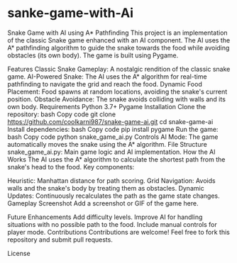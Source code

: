 # sanke-game-with-Ai
Snake Game with AI using A* Pathfinding
This project is an implementation of the classic Snake game enhanced with an AI component. The AI uses the A* pathfinding algorithm to guide the snake towards the food while avoiding obstacles (its own body). The game is built using Pygame.

Features
Classic Snake Gameplay: A nostalgic rendition of the classic snake game.
AI-Powered Snake: The AI uses the A* algorithm for real-time pathfinding to navigate the grid and reach the food.
Dynamic Food Placement: Food spawns at random locations, avoiding the snake's current position.
Obstacle Avoidance: The snake avoids colliding with walls and its own body.
Requirements
Python 3.7+
Pygame
Installation
Clone the repository:
bash
Copy code
git clone https://github.com/coolkarni987/snake-game-ai.git
cd snake-game-ai
Install dependencies:
bash
Copy code
pip install pygame
Run the game:
bash
Copy code
python snake_game_ai.py
Controls
AI Mode: The game automatically moves the snake using the A* algorithm.
File Structure
snake_game_ai.py: Main game logic and AI implementation.
How the AI Works
The AI uses the A* algorithm to calculate the shortest path from the snake's head to the food. Key components:

Heuristic: Manhattan distance for path scoring.
Grid Navigation: Avoids walls and the snake's body by treating them as obstacles.
Dynamic Updates: Continuously recalculates the path as the game state changes.
Gameplay Screenshot
Add a screenshot or GIF of the game here.

Future Enhancements
Add difficulty levels.
Improve AI for handling situations with no possible path to the food.
Include manual controls for player mode.
Contributions
Contributions are welcome! Feel free to fork this repository and submit pull requests.

License

